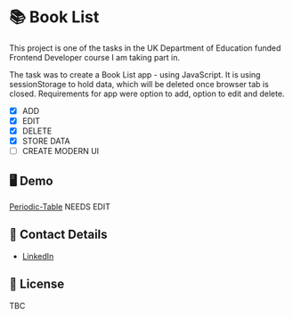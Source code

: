 # 📚 Book List 

This project is one of the tasks in the UK Department of Education funded Frontend Developer course I am taking part in. 

The task was to create a Book List app - using JavaScript. It is using sessionStorage to hold data, which will be deleted once browser tab is closed.
Requirements for app were option to add, option to edit and delete.

- [x] ADD
- [X] EDIT
- [X] DELETE
- [X] STORE DATA
- [ ] CREATE MODERN UI

## 🖥️ Demo

[Periodic-Table](https://maciejapp.github.io/periodic-table/) NEEDS EDIT

## 📇 Contact Details

- [LinkedIn](https://www.linkedin.com/in/maciejdmytrow/)

## 📑 License

TBC
